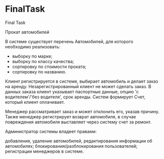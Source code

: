 # FinalTask
Final Task

Прокат автомобилей

В системе существует перечень Автомобилей, для которого необходимо реализовать:

* выборку по марке;
* выборку по классу качества;
* сортировку по стоимости проката;
* сортировку по названию.

Клиент регистрируется в системе, выбирает автомобиль и делает заказ на аренду. Незарегистрированный клиент не может сделать заказ. В данных заказа клиент указывает паспортные данные, опцию 'с водителем'/'без водителя', срок аренды. Систем формирует Счет, который клиент оплачивает.

Менеджер рассматривает заказ и может отклонить его, указав причину. Также менеджер регистрирует возврат автомобиля, в случае повреждения автомобиля выставляет через систему счет за ремонт.

Администратор системы владеет правами:

добавления, удаление автомобилей, редактирования информации об автомобилях;
блокирования/разблокирования пользователей;
регистрации менеджеров в системе.
